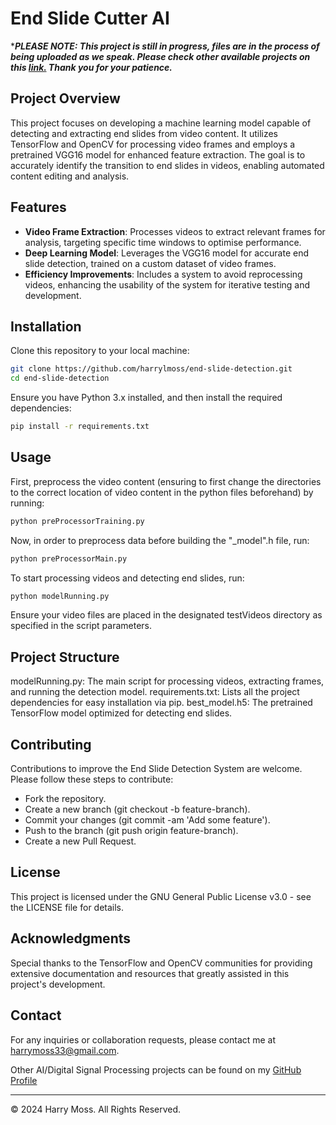 # End Slide Cutter AI

****PLEASE NOTE: This project is still in progress, files are in the process of being uploaded as we speak. Please check other available projects on this [link.](https://github.com/HarryLMoss) Thank you for your patience.***

## Project Overview
This project focuses on developing a machine learning model capable of detecting and extracting end slides from video content. It utilizes TensorFlow and OpenCV for processing video frames and employs a pretrained VGG16 model for enhanced feature extraction. The goal is to accurately identify the transition to end slides in videos, enabling automated content editing and analysis.

## Features
- **Video Frame Extraction**: Processes videos to extract relevant frames for analysis, targeting specific time windows to optimise performance.
- **Deep Learning Model**: Leverages the VGG16 model for accurate end slide detection, trained on a custom dataset of video frames.
- **Efficiency Improvements**: Includes a system to avoid reprocessing videos, enhancing the usability of the system for iterative testing and development.

## Installation
Clone this repository to your local machine:
```bash
git clone https://github.com/harrylmoss/end-slide-detection.git
cd end-slide-detection
```
Ensure you have Python 3.x installed, and then install the required dependencies:

```bash
pip install -r requirements.txt
```
## Usage
First, preprocess the video content (ensuring to first change the directories to the correct location of video content in the python files beforehand) by running:

```bash
python preProcessorTraining.py
```

Now, in order to preprocess data before building the "_model".h file, run:

```bash
python preProcessorMain.py
```
To start processing videos and detecting end slides, run:

```bash
python modelRunning.py
```
Ensure your video files are placed in the designated testVideos directory as specified in the script parameters.

## Project Structure
modelRunning.py: The main script for processing videos, extracting frames, and running the detection model.
requirements.txt: Lists all the project dependencies for easy installation via pip.
best_model.h5: The pretrained TensorFlow model optimized for detecting end slides.

## Contributing
Contributions to improve the End Slide Detection System are welcome. Please follow these steps to contribute:

- Fork the repository.
- Create a new branch (git checkout -b feature-branch).
- Commit your changes (git commit -am 'Add some feature').
- Push to the branch (git push origin feature-branch).
- Create a new Pull Request.

## License
This project is licensed under the GNU General Public License v3.0 - see the LICENSE file for details.

## Acknowledgments
Special thanks to the TensorFlow and OpenCV communities for providing extensive documentation and resources that greatly assisted in this project's development.

## Contact
For any inquiries or collaboration requests, please contact me at harrymoss33@gmail.com.

Other AI/Digital Signal Processing projects can be found on my [GitHub Profile](https://github.com/HarryLMoss)

---

© 2024 Harry Moss. All Rights Reserved.
